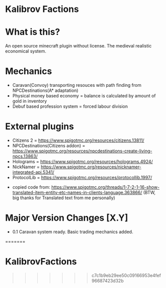 # Kalibrov Factions

# What is this?
An open source minecraft plugin without license. The medieval realistic economical system.

# Mechanics
- Caravan(Convoy) transporting resouces with path finding from NPCDestinations(A* adaptation)
- Physical money based economy = balance is calculated by amount of gold in inventory 
- Debuf based profession system = forced labour division

# External plugins
- Citizens 2 = https://www.spigotmc.org/resources/citizens.13811/
- NPCDestinations(Citizens addon) = https://www.spigotmc.org/resources/npcdestinations-create-living-npcs.13863/
- Holograms = https://www.spigotmc.org/resources/holograms.4924/
- NickNamer = https://www.spigotmc.org/resources/nicknamer-integrated-api.5341/
- ProtocolLib = https://www.spigotmc.org/resources/protocollib.1997/
+ copied code from: https://www.spigotmc.org/threads/1-7-2-1-16-show-translated-item-entity-etc-names-in-clients-language.363866/
(BTW, big thanks for Translated text from me personally)

# Major Version Changes [X.Y]
- 0.1 Caravan system ready. Basic trading mechanics added.


=======
# KalibrovFactions
>>>>>>> c7c1b9eb29ee50c09166953e4fef96687423d32b
